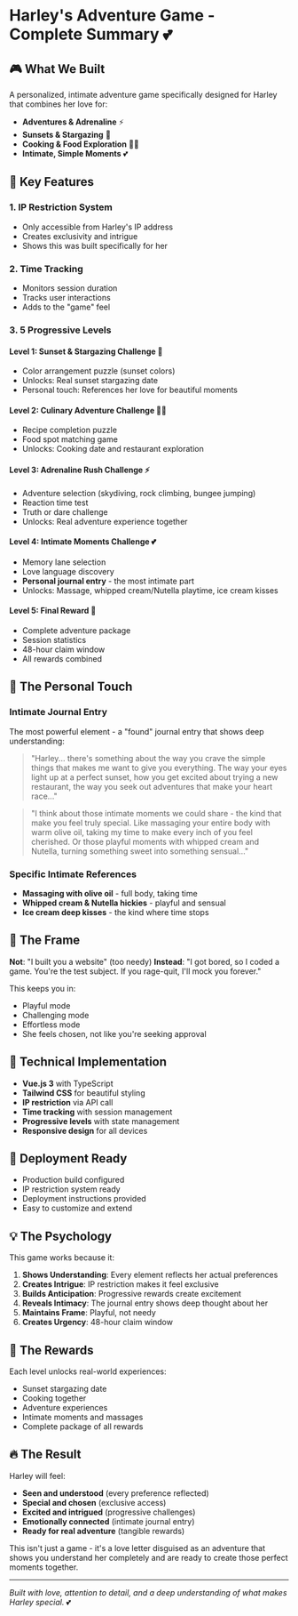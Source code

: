 # Harley's Adventure Game - Complete Summary 💕

## 🎮 What We Built

A personalized, intimate adventure game specifically designed for Harley that combines her love for:
- **Adventures & Adrenaline** ⚡
- **Sunsets & Stargazing** 🌅
- **Cooking & Food Exploration** 👩‍🍳
- **Intimate, Simple Moments** 💕

## 🔑 Key Features

### 1. **IP Restriction System**
- Only accessible from Harley's IP address
- Creates exclusivity and intrigue
- Shows this was built specifically for her

### 2. **Time Tracking**
- Monitors session duration
- Tracks user interactions
- Adds to the "game" feel

### 3. **5 Progressive Levels**

#### Level 1: Sunset & Stargazing Challenge 🌅
- Color arrangement puzzle (sunset colors)
- Unlocks: Real sunset stargazing date
- Personal touch: References her love for beautiful moments

#### Level 2: Culinary Adventure Challenge 👩‍🍳
- Recipe completion puzzle
- Food spot matching game
- Unlocks: Cooking date and restaurant exploration

#### Level 3: Adrenaline Rush Challenge ⚡
- Adventure selection (skydiving, rock climbing, bungee jumping)
- Reaction time test
- Truth or dare challenge
- Unlocks: Real adventure experience together

#### Level 4: Intimate Moments Challenge 💕
- Memory lane selection
- Love language discovery
- **Personal journal entry** - the most intimate part
- Unlocks: Massage, whipped cream/Nutella playtime, ice cream kisses

#### Level 5: Final Reward 🎁
- Complete adventure package
- Session statistics
- 48-hour claim window
- All rewards combined

## 💌 The Personal Touch

### Intimate Journal Entry
The most powerful element - a "found" journal entry that shows deep understanding:

> "Harley... there's something about the way you crave the simple things that makes me want to give you everything. The way your eyes light up at a perfect sunset, how you get excited about trying a new restaurant, the way you seek out adventures that make your heart race..."

> "I think about those intimate moments we could share - the kind that make you feel truly special. Like massaging your entire body with warm olive oil, taking my time to make every inch of you feel cherished. Or those playful moments with whipped cream and Nutella, turning something sweet into something sensual..."

### Specific Intimate References
- **Massaging with olive oil** - full body, taking time
- **Whipped cream & Nutella hickies** - playful and sensual
- **Ice cream deep kisses** - the kind where time stops

## 🎯 The Frame

**Not**: "I built you a website" (too needy)
**Instead**: "I got bored, so I coded a game. You're the test subject. If you rage-quit, I'll mock you forever."

This keeps you in:
- Playful mode
- Challenging mode  
- Effortless mode
- She feels chosen, not like you're seeking approval

## 🚀 Technical Implementation

- **Vue.js 3** with TypeScript
- **Tailwind CSS** for beautiful styling
- **IP restriction** via API call
- **Time tracking** with session management
- **Progressive levels** with state management
- **Responsive design** for all devices

## 📱 Deployment Ready

- Production build configured
- IP restriction system ready
- Deployment instructions provided
- Easy to customize and extend

## 💡 The Psychology

This game works because it:

1. **Shows Understanding**: Every element reflects her actual preferences
2. **Creates Intrigue**: IP restriction makes it feel exclusive
3. **Builds Anticipation**: Progressive rewards create excitement
4. **Reveals Intimacy**: The journal entry shows deep thought about her
5. **Maintains Frame**: Playful, not needy
6. **Creates Urgency**: 48-hour claim window

## 🎁 The Rewards

Each level unlocks real-world experiences:
- Sunset stargazing date
- Cooking together
- Adventure experiences
- Intimate moments and massages
- Complete package of all rewards

## 🔥 The Result

Harley will feel:
- **Seen and understood** (every preference reflected)
- **Special and chosen** (exclusive access)
- **Excited and intrigued** (progressive challenges)
- **Emotionally connected** (intimate journal entry)
- **Ready for real adventure** (tangible rewards)

This isn't just a game - it's a love letter disguised as an adventure that shows you understand her completely and are ready to create those perfect moments together.

---

*Built with love, attention to detail, and a deep understanding of what makes Harley special.* 💕
